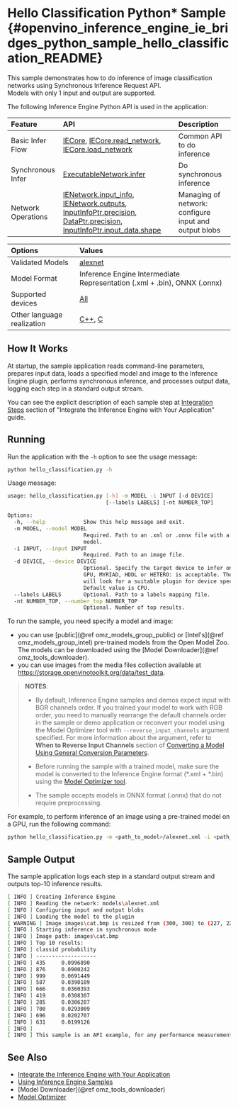 # Hello Classification Python* Sample {#openvino_inference_engine_ie_bridges_python_sample_hello_classification_README}

This sample demonstrates how to do inference of image classification networks using Synchronous Inference Request API.  
Models with only 1 input and output are supported.

The following Inference Engine Python API is used in the application:

| Feature            | API                                                                                                                         | Description                                           |
| :----------------- | :-------------------------------------------------------------------------------------------------------------------------- | :---------------------------------------------------- |
| Basic Infer Flow   | [IECore], [IECore.read_network], [IECore.load_network]                                                                      | Common API to do inference                            |
| Synchronous Infer  | [ExecutableNetwork.infer]                                                                                                   | Do synchronous inference                              |
| Network Operations | [IENetwork.input_info], [IENetwork.outputs], [InputInfoPtr.precision], [DataPtr.precision], [InputInfoPtr.input_data.shape] | Managing of network: configure input and output blobs |

| Options                    | Values                                                                                                    |
| :------------------------- | :-------------------------------------------------------------------------------------------------------- |
| Validated Models           | [alexnet](https://github.com/openvinotoolkit/open_model_zoo/blob/master/models/public/alexnet/alexnet.md) |
| Model Format               | Inference Engine Intermediate Representation (.xml + .bin), ONNX (.onnx)                                  |
| Supported devices          | [All](../../../../../docs/IE_DG/supported_plugins/Supported_Devices.md)                                   |
| Other language realization | [C++](../../../../samples/hello_classification), [C](../../../c/samples/hello_classification)             |

## How It Works

At startup, the sample application reads command-line parameters, prepares input data, loads a specified model and image to the Inference Engine plugin, performs synchronous inference, and processes output data, logging each step in a standard output stream.

You can see the explicit description of
each sample step at [Integration Steps](../../../../../docs/IE_DG/Integrate_with_customer_application_new_API.md) section of "Integrate the Inference Engine with Your Application" guide.

## Running

Run the application with the `-h` option to see the usage message:

```sh
python hello_classification.py -h
```

Usage message:

```sh
usage: hello_classification.py [-h] -m MODEL -i INPUT [-d DEVICE]
                               [--labels LABELS] [-nt NUMBER_TOP]

Options:
  -h, --help            Show this help message and exit.
  -m MODEL, --model MODEL
                        Required. Path to an .xml or .onnx file with a trained
                        model.
  -i INPUT, --input INPUT
                        Required. Path to an image file.
  -d DEVICE, --device DEVICE
                        Optional. Specify the target device to infer on; CPU,
                        GPU, MYRIAD, HDDL or HETERO: is acceptable. The sample
                        will look for a suitable plugin for device specified.
                        Default value is CPU.
  --labels LABELS       Optional. Path to a labels mapping file.
  -nt NUMBER_TOP, --number_top NUMBER_TOP
                        Optional. Number of top results.
```

To run the sample, you need specify a model and image:
- you can use [public](@ref omz_models_group_public) or [Intel's](@ref omz_models_group_intel) pre-trained models from the Open Model Zoo. The models can be downloaded using the [Model Downloader](@ref omz_tools_downloader).
- you can use images from the media files collection available at https://storage.openvinotoolkit.org/data/test_data.

> **NOTES**:
>
> - By default, Inference Engine samples and demos expect input with BGR channels order. If you trained your model to work with RGB order, you need to manually rearrange the default channels order in the sample or demo application or reconvert your model using the Model Optimizer tool with `--reverse_input_channels` argument specified. For more information about the argument, refer to **When to Reverse Input Channels** section of [Converting a Model Using General Conversion Parameters](../../../../../docs/MO_DG/prepare_model/convert_model/Converting_Model_General.md).
>
> - Before running the sample with a trained model, make sure the model is converted to the Inference Engine format (\*.xml + \*.bin) using the [Model Optimizer tool](../../../../../docs/MO_DG/Deep_Learning_Model_Optimizer_DevGuide.md).
>
> - The sample accepts models in ONNX format (.onnx) that do not require preprocessing.

For example, to perform inference of an image using a pre-trained model on a GPU, run the following command:

```sh
python hello_classification.py -m <path_to_model>/alexnet.xml -i <path_to_image>/cat.bmp -d GPU
```

## Sample Output

The sample application logs each step in a standard output stream and outputs top-10 inference results.

```sh
[ INFO ] Creating Inference Engine
[ INFO ] Reading the network: models\alexnet.xml
[ INFO ] Configuring input and output blobs
[ INFO ] Loading the model to the plugin
[ WARNING ] Image images\cat.bmp is resized from (300, 300) to (227, 227)
[ INFO ] Starting inference in synchronous mode
[ INFO ] Image path: images\cat.bmp
[ INFO ] Top 10 results:
[ INFO ] classid probability
[ INFO ] -------------------
[ INFO ] 435     0.0996890
[ INFO ] 876     0.0900242
[ INFO ] 999     0.0691449
[ INFO ] 587     0.0390189
[ INFO ] 666     0.0360393
[ INFO ] 419     0.0308307
[ INFO ] 285     0.0306287
[ INFO ] 700     0.0293009
[ INFO ] 696     0.0202707
[ INFO ] 631     0.0199126
[ INFO ]
[ INFO ] This sample is an API example, for any performance measurements please use the dedicated benchmark_app tool
```

## See Also

- [Integrate the Inference Engine with Your Application](../../../../../docs/IE_DG/Integrate_with_customer_application_new_API.md)
- [Using Inference Engine Samples](../../../../../docs/IE_DG/Samples_Overview.md)
- [Model Downloader](@ref omz_tools_downloader)
- [Model Optimizer](../../../../../docs/MO_DG/Deep_Learning_Model_Optimizer_DevGuide.md)

[IECore]:https://docs.openvinotoolkit.org/latest/ie_python_api/classie__api_1_1IECore.html
[IECore.read_network]:https://docs.openvinotoolkit.org/latest/ie_python_api/classie__api_1_1IECore.html#a0d69c298618fab3a08b855442dca430f
[IENetwork.input_info]:https://docs.openvinotoolkit.org/latest/ie_python_api/classie__api_1_1IENetwork.html#data_fields
[IENetwork.outputs]:https://docs.openvinotoolkit.org/latest/ie_python_api/classie__api_1_1IENetwork.html#data_fields
[InputInfoPtr.precision]:https://docs.openvinotoolkit.org/latest/ie_python_api/classie__api_1_1InputInfoPtr.html#data_fields
[DataPtr.precision]:https://docs.openvinotoolkit.org/latest/ie_python_api/classie__api_1_1DataPtr.html#data_fields
[IECore.load_network]:https://docs.openvinotoolkit.org/latest/ie_python_api/classie__api_1_1IECore.html#ac9a2e043d14ccfa9c6bbf626cfd69fcc
[InputInfoPtr.input_data.shape]:https://docs.openvinotoolkit.org/latest/ie_python_api/classie__api_1_1InputInfoPtr.html#data_fields
[ExecutableNetwork.infer]:https://docs.openvinotoolkit.org/latest/ie_python_api/classie__api_1_1ExecutableNetwork.html#aea96e8e534c8e23d8b257bad11063519
